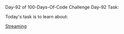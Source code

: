 Day-92 of 100-Days-Of-Code Challenge
Day-92 Task:

Today's task is to learn about:


[Streaming](https://nextjs.org/learn/dashboard-app/streaming)
